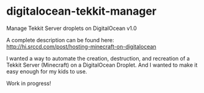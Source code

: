 digitalocean-tekkit-manager
===========================

Manage Tekkit Server droplets on DigitalOcean
v1.0

A complete description can be found here:  
http://hi.srccd.com/post/hosting-minecraft-on-digitalocean

I wanted a way to automate the creation, destruction, and recreation of a Tekkit Server (Minecraft) on a DigitalOcean Droplet. And I wanted to make it easy enough for my kids to use.

Work in progress!
